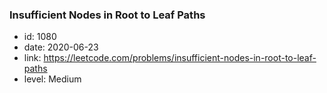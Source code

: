 ### Insufficient Nodes in Root to Leaf Paths

* id: 1080
* date: 2020-06-23
* link: https://leetcode.com/problems/insufficient-nodes-in-root-to-leaf-paths
* level: Medium
